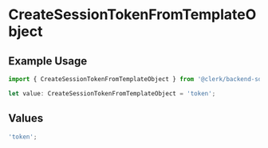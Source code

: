 # CreateSessionTokenFromTemplateObject

## Example Usage

```typescript
import { CreateSessionTokenFromTemplateObject } from '@clerk/backend-sdk/models/operations';

let value: CreateSessionTokenFromTemplateObject = 'token';
```

## Values

```typescript
'token';
```

